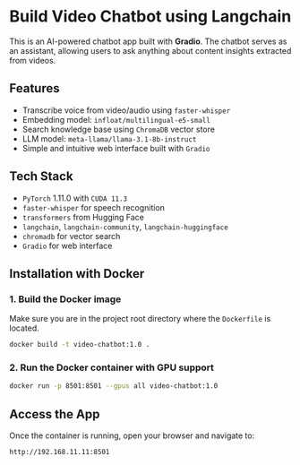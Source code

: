 # Build Video Chatbot using Langchain

This is an AI-powered chatbot app built with **Gradio**. The chatbot serves as an assistant, allowing users to ask anything about content insights extracted from videos.


## Features

- Transcribe voice from video/audio using `faster-whisper`
- Embedding model: `infloat/multilingual-e5-small`
- Search knowledge base using `ChromaDB` vector store
- LLM model: `meta-llama/llama-3.1-8b-instruct`
- Simple and intuitive web interface built with `Gradio`



## Tech Stack

- `PyTorch` 1.11.0 with `CUDA 11.3`
- `faster-whisper` for speech recognition
- `transformers` from Hugging Face
- `langchain`, `langchain-community`, `langchain-huggingface`
- `chromadb` for vector search
- `Gradio` for web interface



## Installation with Docker

### 1. Build the Docker image

Make sure you are in the project root directory where the `Dockerfile` is located.

```bash
docker build -t video-chatbot:1.0 .
```

### 2. Run the Docker container with GPU support
```bash
docker run -p 8501:8501 --gpus all video-chatbot:1.0
```



## Access the App

Once the container is running, open your browser and navigate to:

```bash
http://192.168.11.11:8501
```
